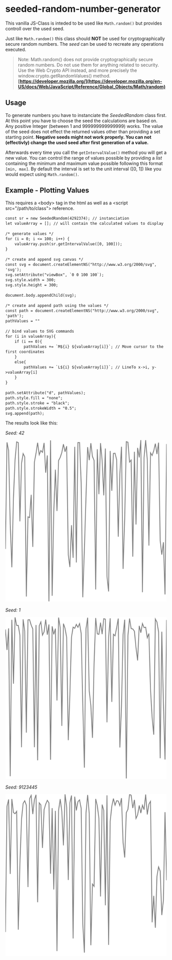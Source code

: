 # seeded-random-number-generator

This vanilla JS-Class is inteded to be used like `Math.random()` but provides controll over the used seed.

Just like `Math.random()` this class should **NOT** be used for cryptographically secure random numbers. The _seed_ can be used to recreate any operations executed.

> Note: Math.random() does not provide cryptographically secure random numbers. Do not use them for anything related to security. Use the Web Crypto API instead, and more precisely the window.crypto.getRandomValues() method. **[https://developer.mozilla.org/](https://developer.mozilla.org/en-US/docs/Web/JavaScript/Reference/Global_Objects/Math/random)**

## Usage

To generate numbers you have to instanciate the _SeededRandom_ class first. At this point you have to choose the seed the calculations are based on. Any positive Integer (between 1 and 999999999999999) works. The value of the seed does not effect the returned values other than providing a set starting point. **Negative seeds might not work properly. You can not (effectivly) change the used seed after first generation of a value.**

Afterwards every time you call the `getIntervalValue()` method you will get a new value. You can control the range of values possible by providing a _list_ containing the minimum and maximum value possible following this format `[min, max]`. By default the interval is set to the unit interval ([0, 1]) like you would expect using `Math.random()`.

## Example - Plotting Values
This requires a \<body> tag in the html as well as a \<script src="/path/to/class"></script> reference.

```JS
const sr = new SeededRandom(4292374); // instanciation
let valueArray = []; // will contain the calculated values to display

/* generate values */
for (i = 0; i <= 100; i++) {
    valueArray.push(sr.getIntervalValue([0, 100]));
}

/* create and append svg canvas */
const svg = document.createElementNS("http://www.w3.org/2000/svg", 'svg');
svg.setAttribute("viewBox", `0 0 100 100`);
svg.style.width = 300;
svg.style.height = 300;

document.body.appendChild(svg);

/* create and append path using the values */
const path = document.createElementNS("http://www.w3.org/2000/svg", 'path');
pathValues = ""

// bind values to SVG commands
for (i in valueArray){
    if (i == 0){
        pathValues += `M${i} ${valueArray[i]}`; // Move cursor to the first coordinates
    }
    else{
        pathValues += `L${i} ${valueArray[i]}`; // LineTo x->i, y->valueArray[i]
    }
}

path.setAttribute("d", pathValues);
path.style.fill = "none";
path.style.stroke = "black";
path.style.strokeWidth = "0.5";
svg.append(path);
```

The results look like this:

*Seed: 42*
<p><img src='./img/seed42.svg'></p>

*Seed: 1*
<p><img src='./img/seed1.svg'></p>

*Seed: 9123445*
<p><img src='./img/seed9123445.svg'></p>

